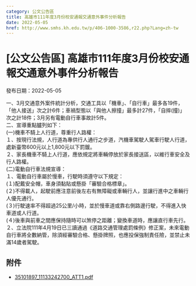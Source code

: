 ```yaml
---
category: 公文公告區
title: 高雄市111年度3月份校安通報交通意外事件分析報告
date: 2022-05-05
href: http://www.smhs.kh.edu.tw/p/406-1000-3586,r22.php?Lang=zh-tw
---
```


# [公文公告區] 高雄市111年度3月份校安通報交通意外事件分析報告

發布日期：2022-05-05

一、3月交通意外案件統計分析，交通工具以「機車」、「自行車」最多各19件，「他人接送」次之計6件；車禍型態以「與他人擦撞」最多計27件，「自摔(撞)」次之計18件；3月另有電動自行車事故計5件。  
二、宣導重點臚列如下：  
(一)機車不騎上人行道，尊重行人路權：  
１、按現行法規，人行道為專供行人通行之步道，汽機車駕駛人駕車行駛人行道，處新臺幣600元以上1,800元以下罰鍰。  
２、家長機車不騎上人行道，應依規定將車輛停放於家長接送區，以維行車安全及行人路權。  
(二)電動自行車法規宣導：  
１、電動自行車屬於慢車，行駛時須遵守以下規定：  
(１)配戴安全帽，車身須黏貼或懸掛「審驗合格標章」。  
(２)不得載人，起駛前應注意前後左右有無障礙或車輛行人，並讓行進中之車輛行人優先通行。  
(３)行駛速率不得超過25公里/小時，並於慢車道或靠右側路邊行駛，不得進入快車道或人行道。  
(４)後車與前車之間應保持隨時可以煞停之距離；變換車道時，應讓直行車先行。  
２、立法院111年4月19日已三讀通過《道路交通管理處罰條例》修正案，未來電動自行車將全數納管，除須經審驗合格、懸掛牌照，也應投保強制責任險，並禁止未滿14歲者駕駛。

## 附件

- [35101897_11133242700_ATT1.pdf](https://www.smhs.kh.edu.tw/var/file/0/1000/attach/94/pta_3369_3018965_27142.pdf)
